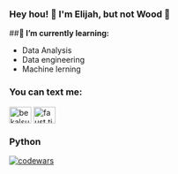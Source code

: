 ### Hey hou! 👋 I'm Elijah, but not Wood 🫥

##**🔭 I’m currently learning:**
 - Data Analysis
 - Data engineering
 - Machine lerning

 <h3 align="left">You can text me:</h3>
<p align="left">

<a href="https://t.me/Elijah_Di" target="blank"><img align="center" src="https://upload.wikimedia.org/wikipedia/commons/8/82/Telegram_logo.svg" alt="bekalsu" height="30" width="40" /></a>
<a href="https://mail.google.com/mail/u/?authuser=faust.ildcnko@gmail.com" target="blank"><img align="center" src="https://upload.wikimedia.org/wikipedia/commons/7/7e/Gmail_icon_%282020%29.svg" alt="faust.titov@gmail.ru" height="30" width="40" /></a>

### Python 
[![codewars](https://www.codewars.com/users/Elijah_Di/badges/large)](https://www.codewars.com/users/Elijah_Di) 

<!--
**DiaElijah/DiaElijah** is a ✨ _special_ ✨ repository because its `README.md` (this file) appears on your GitHub profile.

Here are some ideas to get you started:

- 🔭 I’m currently working on ...
- 🌱 I’m currently learning ...
- 👯 I’m looking to collaborate on ...
- 🤔 I’m looking for help with ...
- 💬 Ask me about ...
- 📫 How to reach me: ...
- 😄 Pronouns: ...
- ⚡ Fun fact: ...
-->

